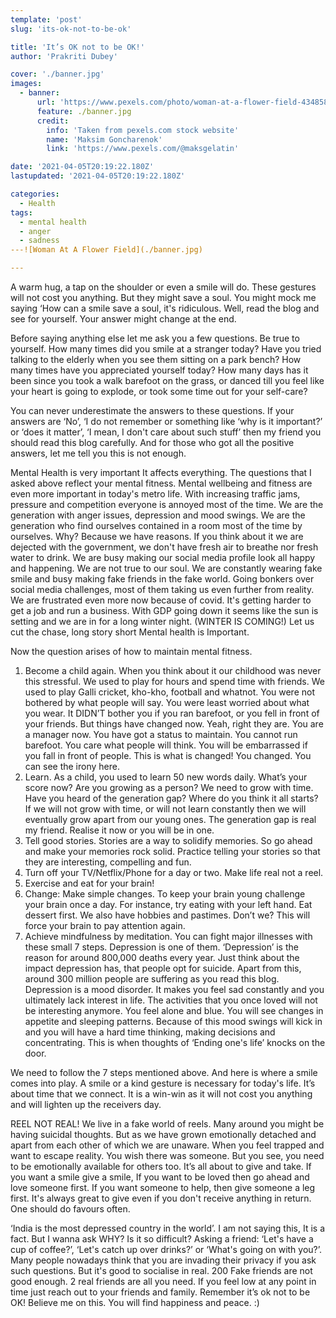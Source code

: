 ```yaml
---
template: 'post'
slug: 'its-ok-not-to-be-ok'

title: 'It’s OK not to be OK!'
author: 'Prakriti Dubey'

cover: './banner.jpg'
images:
  - banner:
      url: 'https://www.pexels.com/photo/woman-at-a-flower-field-4348589/'
      feature: ./banner.jpg
      credit:
        info: 'Taken from pexels.com stock website'
        name: 'Maksim Goncharenok'
        link: 'https://www.pexels.com/@maksgelatin'

date: '2021-04-05T20:19:22.180Z'
lastupdated: '2021-04-05T20:19:22.180Z'

categories:
  - Health
tags:
  - mental health
  - anger
  - sadness
---![Woman At A Flower Field](./banner.jpg)

---
```


A warm hug, a tap on the shoulder or even a smile will do. These gestures will not cost you anything. But they might save a soul. You might mock me saying ‘How can a smile save a soul, it's ridiculous. Well, read the blog and see for yourself. Your answer might change at the end.

Before saying anything else let me ask you a few questions. Be true to yourself.
How many times did you smile at a stranger today?
Have you tried talking to the elderly when you see them sitting on a park bench?
How many times have you appreciated yourself today?
How many days has it been since you took a walk barefoot on the grass, or danced till you feel like your heart is going to explode, or took some time out for your self-care?

You can never underestimate the answers to these questions. If your answers are ‘No’, ‘I do not remember or something like ‘why is it important?’ or ‘does it matter’, ‘I mean, I don't care about such stuff’ then my friend you should read this blog carefully. And for those who got all the positive answers, let me tell you this is not enough.

Mental Health is very important It affects everything. The questions that I asked above reflect your mental fitness. Mental wellbeing and fitness are even more important in today's metro life. With increasing traffic jams, pressure and competition everyone is annoyed most of the time. We are the generation with anger issues, depression and mood swings. We are the generation who find ourselves contained in a room most of the time by ourselves. Why? Because we have reasons. If you think about it we are dejected with the government, we don't have fresh air to breathe nor fresh water to drink. We are busy making our social media profile look all happy and happening. We are not true to our soul. We are constantly wearing fake smile and busy making fake friends in the fake world. Going bonkers over social media challenges, most of them taking us even further from reality. We are frustrated even more now because of covid. It's getting harder to get a job and run a business. With GDP going down it seems like the sun is setting and we are in for a long winter night. (WINTER IS COMING!)
Let us cut the chase, long story short Mental health is Important.

Now the question arises of how to maintain mental fitness.

1. Become a child again. When you think about it our childhood was never this stressful. We used to play for hours and spend time with friends. We used to play Galli cricket, kho-kho, football and whatnot. You were not bothered by what people will say. You were least worried about what you wear. It DIDN’T bother you if you ran barefoot, or you fell in front of your friends. But things have changed now. Yeah, right they are. You are a manager now. You have got a status to maintain. You cannot run barefoot. You care what people will think. You will be embarrassed if you fall in front of people.
   This is what is changed! You changed. You can see the irony here.
2. Learn. As a child, you used to learn 50 new words daily. What’s your score now? Are you growing as a person? We need to grow with time. Have you heard of the generation gap? Where do you think it all starts? If we will not grow with time, or will not learn constantly then we will eventually grow apart from our young ones. The generation gap is real my friend. Realise it now or you will be in one.
3. Tell good stories. Stories are a way to solidify memories. So go ahead and make your memories rock solid. Practice telling your stories so that they are interesting, compelling and fun.
4. Turn off your TV/Netflix/Phone for a day or two. Make life real not a reel.
5. Exercise and eat for your brain!
6. Change: Make simple changes. To keep your brain young challenge your brain once a day. For instance, try eating with your left hand. Eat dessert first. We also have hobbies and pastimes. Don’t we? This will force your brain to pay attention again.
7. Achieve mindfulness by meditation.
   You can fight major illnesses with these small 7 steps. Depression is one of them.
   ‘Depression’ is the reason for around 800,000 deaths every year. Just think about the impact depression has, that people opt for suicide. Apart from this, around 300 million people are suffering as you read this blog.  
   Depression is a mood disorder. It makes you feel sad constantly and you ultimately lack interest in life. The activities that you once loved will not be interesting anymore. You feel alone
   and blue. You will see changes in appetite and sleeping patterns. Because of this mood swings will kick in and you will have a hard time thinking, making decisions and concentrating. This is when thoughts of ‘Ending one's life’ knocks on the door.

We need to follow the 7 steps mentioned above. And here is where a smile comes into play. A smile or a kind gesture is necessary for today's life. It’s about time that we connect. It is a win-win as it will not cost you anything and will lighten up the receivers day.

REEL NOT REAL! We live in a fake world of reels. Many around you might be having suicidal thoughts. But as we have grown emotionally detached and apart from each other of which we are unaware.
When you feel trapped and want to escape reality. You wish there was someone. But you see, you need to be emotionally available for others too. It’s all about to give and take. If you want a smile give a smile, If you want to be loved then go ahead and love someone first. If you want someone to help, then give someone a leg first. It's always great to give even if you don't receive anything in return. One should do favours often.

‘India is the most depressed country in the world’. I am not saying this, It is a fact. But I wanna ask WHY? Is it so difficult? Asking a friend: ‘Let's have a cup of coffee?’, ‘Let's catch up over drinks?’ or ‘What's going on with you?’. Many people nowadays think that you are invading their privacy if you ask such questions. But it's good to socialise in real. 200 Fake friends are not good enough. 2 real friends are all you need.
If you feel low at any point in time just reach out to your friends and family. Remember it’s ok not to be OK!
Believe me on this. You will find happiness and peace. :)
